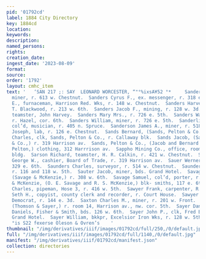 ```yaml
---
pid: '01792cd'
label: 1884 City Directory
key: 1884cd
location: 
keywords: 
description: 
named_persons: 
rights: 
creation_date: 
ingest_date: '2023-08-09'
format: 
source: 
order: '1792'
layout: cmhc_item
text: '   ‘SAN 217 ;: SAY  LEONARD WORCESTER, “"°%ixsA¥52 °*     Sanders Christopher,
  miner, r. 613 w. Chestnut.  Sanders Cyrus F., ex. messenger, r. 318 e. 5th.  Sanders
  E., furnaceman, Harrison Red. Wks, r. 148 w. Chestnut.  Sanders Harvey, col’d, barber,
  T. Blackwood, r. 213 w. 6th.  Sanders Jacob F., mining, r. 128 w. 3d.  Sanders John,
  teamster, John Harvey.  Sanders Mary Mrs., r. 726 e. 5th.  Sanders Walton M., lab,
  r. Hazel, cor. 6th.  Sanders William, miner, r. 726 e. 5th.  Sanderlin William,
  col’d, musician, r. 405 n. Spruce.  Sanderson James A., miner, r. 5184 e. 5th.  Sanderville
  Joseph, lab, r. 126 e. Chestnut.  Sands Bernard, (Sands, Pelton & Co.,) r. New York.  Sands
  Charles, clk, Sands, Pelton & Co., r. Callaway blk.  Sands Jacob, (Sands, Pelton
  & Co.,) r. 319 Harrison av.  Sands, Pelton & Co., (Jacob and Bernard Sands and Samuel
  Pelton,) clothing, 312 Harrrison av.  Sappho Mining Co., office, room A, Post-office
  bldg.  Sarson Richard, teamster, H. R. Calkin, r. 421 w. Chestnut.  Satterfield
  George W., cashier, Board of Trade, r. 319 Harrison av.  Sauer Werner, miner, r.
  329 e. 6th.  Saunders Charles, surveyor, r. 514 w. Chestnut.  Saunders Lillie Miss,
  r. 116 and 118 w. 5th.  Sauter Jacob, miner, bds. Grand Hotel.  Savage Oscar E.,
  (Savage & McKenzie,) r. 308 w. 6th.  Savage Samuel, col’d, porter, r. 311 w. 5th.  Savage
  & McKenzie, (O. E. Savage and R. S. McKenzie,) blk- smiths, 117 e. 6th.  Sawyer
  Charles, pipeman, Hose 3, r. 416 w. 5th.  Sawyer Frank, carpenter, R. Murdock.  Sawyer
  Seth H., copyist, county clerk and recorder, r. Court House.  Sawyer —, printer,
  Democrat, r. 144 e. 3d.  Saxton Charles M., miner, r. 201 w. Front.  Sayer Daniel,
  (Thomson & Sayer,) r. room 14, Harrison av., nw. cor. 5th.  Sayer Daniel J., clk,
  Daniels, Fisher & Smith, bds. 126 w. 6th.  Sayer John P., clk, Fred Butler, bds.
  Grand Hotel.  Sayer William, bkkpr, Excelsior Iron Wks, r. 128 w. 5th.  Mixed Paints
  °is S22 fexerse Oleson & Ovren’s    '
thumbnail: "/img/derivatives/iiif/images/01792cd/full/250,/0/default.jpg"
full: "/img/derivatives/iiif/images/01792cd/full/1140,/0/default.jpg"
manifest: "/img/derivatives/iiif/01792cd/manifest.json"
collection: directories
---
```

